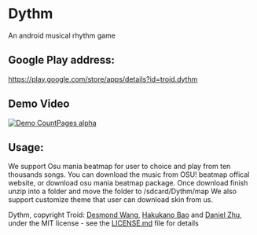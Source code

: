 # Dythm
An android musical rhythm game

## Google Play address:
https://play.google.com/store/apps/details?id=troid.dythm

## Demo Video
[![Demo CountPages alpha](https://j.gifs.com/Jq45A9.gif)](https://youtu.be/wII9jbRYtAs)

## Usage:
We support Osu mania beatmap for user to choice and play from ten thousands songs.
You can download the music from OSU! beatmap offical website, or download osu mania beatmap package.
Once download finish unzip into a folder and move the folder to /sdcard/Dythm/map
We also support customize theme that user can download skin from us.

Dythm, copyright Troid: [Desmond Wang](https://github.com/desmond-wang), [Hakukano Bao](https://github.com/Hakukano) and [Daniel Zhu](https://github.com/danzhu), under the MIT license - see the [LICENSE.md](LICENSE.md) file for details
